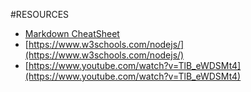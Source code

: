 #RESOURCES

* [Markdown CheatSheet](https://github.com/adam-p/markdown-here/wiki/Markdown-Cheatsheet)
* [https://www.w3schools.com/nodejs/](https://www.w3schools.com/nodejs/)
* [https://www.youtube.com/watch?v=TlB_eWDSMt4](https://www.youtube.com/watch?v=TlB_eWDSMt4)
